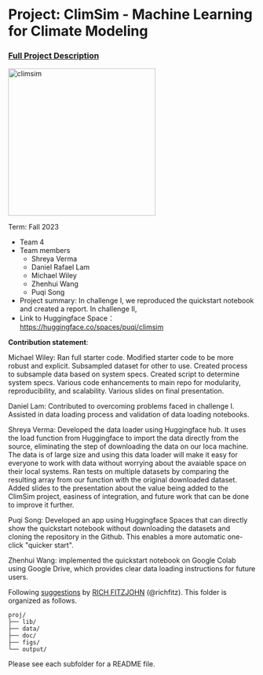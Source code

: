 # Project: ClimSim - Machine Learning for Climate Modeling

### [Full Project Description](doc/project3_desc.md)

<img src="https://leap-stc.github.io/ClimSim/_images/fig_1.png" alt="climsim" width="300"/>

Term: Fall 2023

-   Team 4
-   Team members
    -   Shreya Verma
    -   Daniel Rafael Lam
    -   Michael Wiley
    -   Zhenhui Wang
    -   Puqi Song
-   Project summary: In challenge I, we reproduced the quickstart notebook and created a report. In challenge II, 
-   Link to Huggingface Space：<https://huggingface.co/spaces/puqi/climsim>

**Contribution statement**:

Michael Wiley: Ran full starter code. Modified starter code to be more robust and explicit. Subsampled dataset for other to use. Created process to subsample data based on system specs. Created script to determine system specs. Various code enhancements to main repo for modularity, reproducibility, and scalability. Various slides on final presentation.

Daniel Lam: Contributed to overcoming problems faced in challenge I. Assisted in data loading process and validation of data loading notebooks.

Shreya Verma: Developed the data loader using Huggingface hub. It uses the load function from Huggingface to import the data directly from the source, eliminating the step of downloading the data on our loca machine. The data is of large size and using this data loader will make it easy for everyone to work with data without worrying about the avaiable space on their local systems. Ran tests on multiple datasets by comparing the resulting array from our function with the original downloaded dataset. Added slides to the presentation about the value being added to the ClimSim project, easiness of integration, and future work that can be done to improve it further. 

Puqi Song: Developed an app using Huggingface Spaces that can directly show the quickstart notebook without downloading the datasets and cloning the repository in the Github. This enables a more automatic one-click "quicker start".
  
Zhenhui Wang: implemented the quickstart notebook on Google Colab using Google Drive, which provides clear data loading instructions for future users.

Following [suggestions](http://nicercode.github.io/blog/2013-04-05-projects/) by [RICH FITZJOHN](http://nicercode.github.io/about/#Team) (@richfitz). This folder is organized as follows.

```         
proj/
├── lib/
├── data/
├── doc/
├── figs/
└── output/
```

Please see each subfolder for a README file.
